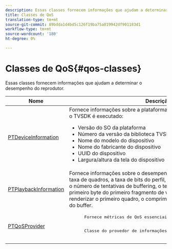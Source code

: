 ```yaml
---
description: Essas classes fornecem informações que ajudam a determinar o desempenho do reprodutor.
title: Classes de QoS
translation-type: tm+mt
source-git-commit: 89bdda1d4bd5c126f19ba75a819942df901183d1
workflow-type: tm+mt
source-wordcount: '180'
ht-degree: 0%

---
```



# Classes de QoS{#qos-classes}

Essas classes fornecem informações que ajudam a determinar o desempenho do reprodutor.

<table frame="all" colsep="1" rowsep="1" id="table_2893EFF9755149159A4F94E781C76B6E"> 
 <thead> 
  <tr rowsep="1"> 
   <th colname="1" class="entry"> Nome </th> 
   <th colname="2" class="entry"> Descrição </th> 
  </tr> 
 </thead>
 <tbody> 
  <tr rowsep="1"> 
   <td colname="1"> <a href="https://help.adobe.com/en_US/primetime/api/psdk/appledoc/Classes/PTDeviceInformation.html" format="html" scope="external"> PTDeviceInformation</a> </td> 
   <td colname="2">Fornece informações sobre a plataforma e o sistema operacional em que o TVSDK é executado: 
    <ul id="ul_0DE69F3B38E84964AB98DCCD11E5E123"> 
     <li id="li_19B2D1889FCA4B0F8FCB0EE8F87353B2">Versão do SO da plataforma </li> 
     <li id="li_CA35F4A48FD34555AC7D7832D5997AD4">Número da versão da biblioteca TVSDK </li> 
     <li id="li_30D38320C2A3440E92C0A477FFFBF9A0">Nome do modelo do dispositivo </li> 
     <li id="li_2D15164B987E405685B96A900EBF041D">Nome do fabricante do dispositivo </li> 
     <li id="li_B78485CB9580444DB9694404706BA191">UUID do dispositivo </li> 
     <li id="li_841EA77499B44F0692192F9DE1A798E4">Largura/altura da tela do dispositivo </li> 
    </ul> </td> 
  </tr> 
  <tr rowsep="1"> 
   <td colname="1"><a href="https://help.adobe.com/en_US/primetime/api/psdk/appledoc/Classes/PTPlaybackInformation.html" format="html" scope="external"> PTPlaybackInformation</a> </td> 
   <td colname="2"> Fornece informações sobre o desempenho da reprodução. Isso inclui a taxa de quadros, a taxa de bits do perfil, o tempo total gasto no buffering, o número de tentativas de buffering, o tempo necessário para obter o primeiro byte do primeiro fragmento de vídeo, o tempo necessário para renderizar o primeiro quadro, o comprimento do buffer atual e o tempo do buffer. </td> 
  </tr> 
  <tr rowsep="1"> 
   <td colname="1"><a href="https://help.adobe.com/en_US/primetime/api/psdk/appledoc/Classes/PTQoSProvider.html" format="html" scope="external"> PTQoSProvider</a> </td> 
   <td colname="2">
    <pre>
      Fornece métricas de QoS essenciais para reprodução e dispositivo.
    </pre>
    <pre>
      Classe do provedor de informações de QOS.
    </pre> </td> 
  </tr> 
 </tbody> 
</table>

